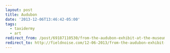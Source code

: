 ```yaml
---
layout: post 
title: Audubon
date: '2013-12-06T13:46:42-05:00' 
tags:
  - taxidermy
  - art 
redirect_from: /post/69187110530/from-the-audubon-exhibit-at-the-museum-of-fine/
redirect_to: http://fieldnoise.com/12-06-2013/from-the-audubon-exhibit-at-the-museum-of-fine.html
---
```

